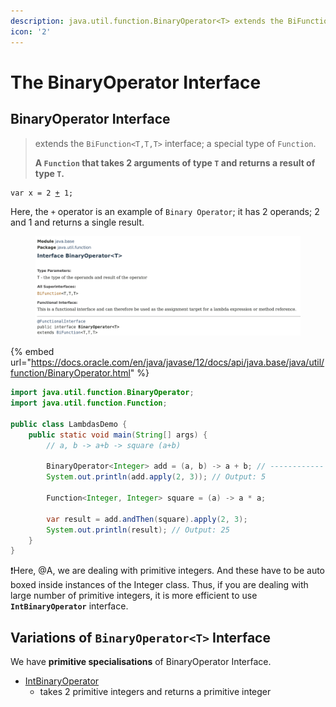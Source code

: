```yaml
---
description: java.util.function.BinaryOperator<T> extends the BiFunction<T,​U,​R> Interface
icon: '2'
---
```


# The BinaryOperator Interface

## BinaryOperator Interface

> extends the `BiFunction<T,T,T>` interface; a special type of `Function`.
>
> **A `Function` that takes 2 arguments of type `T` and returns a result of type `T`.**

<pre class="language-java"><code class="lang-java">var x = 2 <a data-footnote-ref href="#user-content-fn-1">+</a> 1;
</code></pre>

Here, the `+` operator is an example of `Binary Operator`; it has 2 operands; 2 and 1 and returns a single result.



<figure><img src="../../../.gitbook/assets/java-ad-lambdas-7-binary-operator-interface-1.png" alt=""><figcaption></figcaption></figure>

{% embed url="https://docs.oracle.com/en/java/javase/12/docs/api/java.base/java/util/function/BinaryOperator.html" %}

```java
import java.util.function.BinaryOperator;
import java.util.function.Function;

public class LambdasDemo {
    public static void main(String[] args) {
        // a, b -> a+b -> square (a+b)
        
        BinaryOperator<Integer> add = (a, b) -> a + b; // ------------ A
        System.out.println(add.apply(2, 3)); // Output: 5

        Function<Integer, Integer> square = (a) -> a * a;

        var result = add.andThen(square).apply(2, 3);
        System.out.println(result); // Output: 25
    }
}
```

❗Here, @A, we are dealing with primitive integers. And these have to be auto boxed inside instances of the Integer class. Thus, if you are dealing with large number of primitive integers, it is more efficient to use **`IntBinaryOperator`** interface.



## Variations of `BinaryOperator<T>` Interface

We have **primitive specialisations** of BinaryOperator Interface.

* [IntBinaryOperator](https://docs.oracle.com/en/java/javase/12/docs/api/java.base/java/util/function/IntBinaryOperator.html)
  * takes 2 primitive integers and returns a primitive integer





[^1]: Example of Binary Operator;

    it has 2 operands; 2 and 1 and returns a single result
